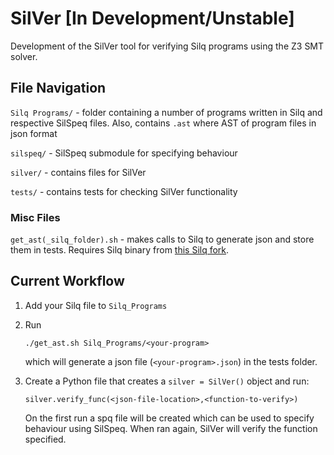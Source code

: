 # SilVer [In Development/Unstable]

Development of the SilVer tool for verifying Silq programs using the Z3 SMT solver.

## File Navigation

`Silq Programs/` - folder containing a number of programs written in Silq and respective SilSpeq files. Also, contains `.ast` where AST of program files in json format

`silspeq/` - SilSpeq submodule for specifying behaviour

`silver/` - contains files for SilVer

`tests/` - contains tests for checking SilVer functionality

### Misc Files

`get_ast(_silq_folder).sh` - makes calls to Silq to generate json and store them in tests. Requires Silq binary from [this Silq fork](https://github.com/marco-lewis/silq/tree/ast-file).

## Current Workflow

1. Add your Silq file to `Silq_Programs`
2. Run 

    `./get_ast.sh Silq_Programs/<your-program>`

    which will generate a json file (`<your-program>.json`) in the tests folder.

3. Create a Python file that creates a `silver = SilVer()` object and run:

    `silver.verify_func(<json-file-location>,<function-to-verify>)`
    
    On the first run a spq file will be created which can be used to specify behaviour using SilSpeq. When ran again, SilVer will verify the function specified.

